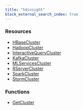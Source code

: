 ```yaml
---
title: "hdinsight"
block_external_search_index: true
---
```


<!-- WARNING: this file was generated by Pulumi Docs Generator. -->
<!-- Do not edit by hand unless you're certain you know what you are doing! -->

<style>
  table td p { margin-top: 0; margin-bottom: 0; }
</style>

<h3>Resources</h3>
<ul class="api">
    <li><a href="hbasecluster"><span class="symbol resource"></span>HBaseCluster</a></li>
    <li><a href="hadoopcluster"><span class="symbol resource"></span>HadoopCluster</a></li>
    <li><a href="interactivequerycluster"><span class="symbol resource"></span>InteractiveQueryCluster</a></li>
    <li><a href="kafkacluster"><span class="symbol resource"></span>KafkaCluster</a></li>
    <li><a href="mlservicescluster"><span class="symbol resource"></span>MLServicesCluster</a></li>
    <li><a href="rservercluster"><span class="symbol resource"></span>RServerCluster</a></li>
    <li><a href="sparkcluster"><span class="symbol resource"></span>SparkCluster</a></li>
    <li><a href="stormcluster"><span class="symbol resource"></span>StormCluster</a></li>
</ul>

<h3>Functions</h3>
<ul class="api">
    <li><a href="getcluster"><span class="symbol datasource"></span>GetCluster</a></li>
</ul>

